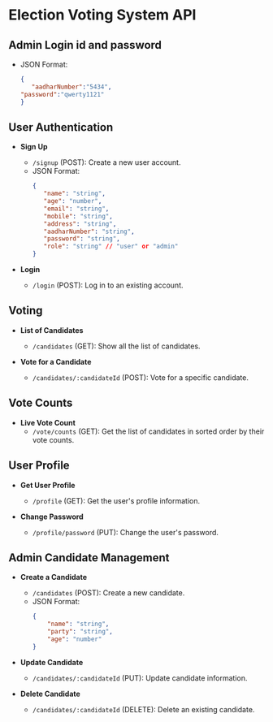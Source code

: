 # Election Voting System API

## Admin Login id and password
- JSON Format:
    ```json
    {
       "aadharNumber":"5434",
    "password":"qwerty1121"
    }
    ```

## User Authentication

- **Sign Up**
  - `/signup` (POST): Create a new user account.
  - JSON Format:
    ```json
    {
       "name": "string",
       "age": "number",
       "email": "string",
       "mobile": "string",
       "address": "string",
       "aadharNumber": "string",
       "password": "string",
       "role": "string" // "user" or "admin"
    }
    ```

- **Login**
  - `/login` (POST): Log in to an existing account.

## Voting

- **List of Candidates**
  - `/candidates` (GET): Show all the list of candidates.

- **Vote for a Candidate**
  - `/candidates/:candidateId` (POST): Vote for a specific candidate.

## Vote Counts

- **Live Vote Count**
  - `/vote/counts` (GET): Get the list of candidates in sorted order by their vote counts.

## User Profile

- **Get User Profile**
  - `/profile` (GET): Get the user's profile information.

- **Change Password**
  - `/profile/password` (PUT): Change the user's password.

## Admin Candidate Management

- **Create a Candidate**
  - `/candidates` (POST): Create a new candidate.
  - JSON Format:
    ```json
    {
        "name": "string",
        "party": "string",
        "age": "number"
    }
    ```

- **Update Candidate**
  - `/candidates/:candidateId` (PUT): Update candidate information.

- **Delete Candidate**
  - `/candidates/:candidateId` (DELETE): Delete an existing candidate.
